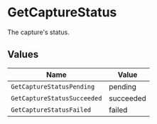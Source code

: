 # GetCaptureStatus

The capture's status.


## Values

| Name                        | Value                       |
| --------------------------- | --------------------------- |
| `GetCaptureStatusPending`   | pending                     |
| `GetCaptureStatusSucceeded` | succeeded                   |
| `GetCaptureStatusFailed`    | failed                      |